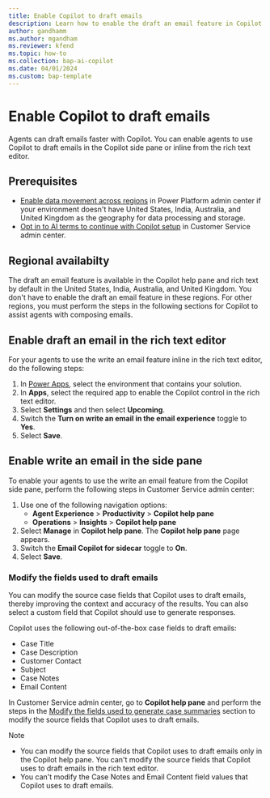 ```yaml
---
title: Enable Copilot to draft emails 
description: Learn how to enable the draft an email feature in Copilot to help agents draft emails faster.
author: gandhamm 
ms.author: mgandham 
ms.reviewer: kfend 
ms.topic: how-to 
ms.collection: bap-ai-copilot
ms.date: 04/01/2024
ms.custom: bap-template 
---
```


# Enable Copilot to draft emails 

Agents can draft emails faster with Copilot. You can enable agents to use Copilot to draft emails in the Copilot side pane or inline from the rich text editor. 

## Prerequisites

- [Enable data movement across regions](/power-platform/admin/geographical-availability-copilot#enable-data-movement-across-regions) in Power Platform admin center if your environment doesn't have United States, India, Australia, and United Kingdom as the geography for data processing and storage.
- [Opt in to AI terms to continue with Copilot setup](configure-copilot-features.md#opt-in-to-continue-with-copilot-setup) in Customer Service admin center.

## Regional availabilty

The draft an email feature is available in the Copilot help pane and rich text by default in the United States, India, Australia, and United Kingdom. You don't have to enable the draft an email feature in these regions. For other regions, you must perform the steps in the following sections for Copilot to assist agents with composing emails.

## Enable draft an email in the rich text editor

For your agents to use the write an email feature inline in the rich text editor, do the following steps:

1. In [Power Apps](https://make.powerapps.com/), select the environment that contains your solution.
1. In **Apps**, select the required app to enable the Copilot control in the rich text editor.
1. Select **Settings** and then select **Upcoming**.
1. Switch the **Turn on write an email in the email experience** toggle to **Yes**.
1. Select **Save**.

## Enable write an email in the side pane

To enable your agents to use the write an email feature from the Copilot side pane, perform the following steps in Customer Service admin center:

1. Use one of the following navigation options:
      - **Agent Experience** > **Productivity** > **Copilot help pane**
      - **Operations** > **Insights** > **Copilot help pane**
1. Select **Manage** in **Copilot help pane**. The **Copilot help pane** page appears. 
1. Switch the **Email Copilot for sidecar** toggle to **On**.
1. Select **Save**.

### Modify the fields used to draft emails

You can modify the source case fields that Copilot uses to draft emails, thereby improving the context and accuracy of the results. You can also select a custom field that Copilot should use to generate responses.

Copilot uses the following out-of-the-box case fields to draft emails:

- Case Title
- Case Description
- Customer Contact
- Subject
- Case Notes
- Email Content

In Customer Service admin center, go to **Copilot help pane** and perform the steps in the [Modify the fields used to generate case summaries](copilot-map-custom-fields.md#modify-the-fields-used-to-generate-case-summaries) section to modify the source fields that Copilot uses to draft emails.

> [!NOTE]
> - You can modify the source fields that Copilot uses to draft emails only in the Copilot help pane. You can't modify the source fields that Copilot uses to draft emails in the rich text editor.
> - You can't modify the Case Notes and Email Content field values that Copilot uses to draft emails.

